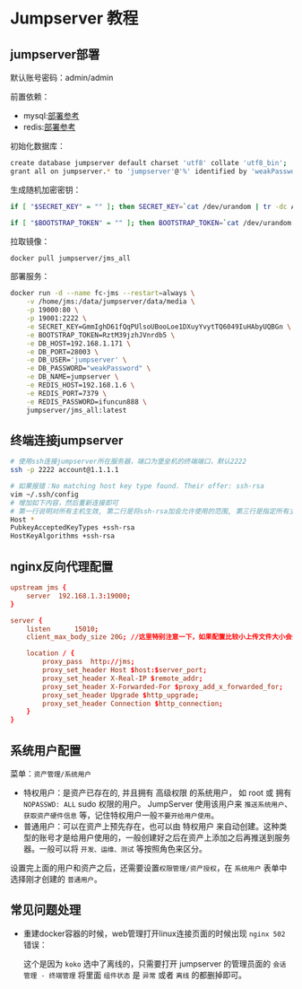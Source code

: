 # Jumpserver 教程

## jumpserver部署

默认账号密码：admin/admin

前置依赖：

* mysql:[部署参考](./mysql.md)
* redis:[部署参考](./redis.md)

初始化数据库：

```bash
create database jumpserver default charset 'utf8' collate 'utf8_bin';
grant all on jumpserver.* to 'jumpserver'@'%' identified by 'weakPassword';
```

生成随机加密密钥：

```bash
if [ "$SECRET_KEY" = "" ]; then SECRET_KEY=`cat /dev/urandom | tr -dc A-Za-z0-9 | head -c 50`; echo "SECRET_KEY=$SECRET_KEY" >> ~/.bashrc; echo $SECRET_KEY; else echo $SECRET_KEY; fi

if [ "$BOOTSTRAP_TOKEN" = "" ]; then BOOTSTRAP_TOKEN=`cat /dev/urandom | tr -dc A-Za-z0-9 | head -c 16`; echo "BOOTSTRAP_TOKEN=$BOOTSTRAP_TOKEN" >> ~/.bashrc; echo $BOOTSTRAP_TOKEN; else echo $BOOTSTRAP_TOKEN; fi
```

拉取镜像：

```bash
docker pull jumpserver/jms_all
```

部署服务：

```bash
docker run -d --name fc-jms --restart=always \
    -v /home/jms:/data/jumpserver/data/media \
    -p 19000:80 \
    -p 19001:2222 \
    -e SECRET_KEY=GmmIghD61fQqPUlsoUBooLoe1DXuyYvytTQ6049IuHAbyUQBGn \
    -e BOOTSTRAP_TOKEN=RztM39jzhJVnrdb5 \
    -e DB_HOST=192.168.1.171 \
    -e DB_PORT=28003 \
    -e DB_USER='jumpserver' \
    -e DB_PASSWORD="weakPassword" \
    -e DB_NAME=jumpserver \
    -e REDIS_HOST=192.168.1.6 \
    -e REDIS_PORT=7379 \
    -e REDIS_PASSWORD=ifuncun888 \
    jumpserver/jms_all:latest
```

## 终端连接jumpserver

```bash
# 使用ssh连接jumpserver所在服务器，端口为堡垒机的终端端口，默认2222
ssh -p 2222 account@1.1.1.1

# 如果报错：No matching host key type found. Their offer: ssh-rsa
vim ~/.ssh/config
# 增加如下内容，然后重新连接即可
# 第一行说明对所有主机生效, 第二行是将ssh-rsa加会允许使用的范围, 第三行是指定所有主机使用的都是ssh-rsa算法的key
Host *
PubkeyAcceptedKeyTypes +ssh-rsa
HostKeyAlgorithms +ssh-rsa
```

## nginx反向代理配置

```conf
upstream jms {
    server  192.168.1.3:19000;
}

server {
    listen      15010;
    client_max_body_size 20G; //这里特别注意一下，如果配置比较小上传文件大小会受限制

    location / {
        proxy_pass  http://jms;
        proxy_set_header Host $host:$server_port;
        proxy_set_header X-Real-IP $remote_addr;
        proxy_set_header X-Forwarded-For $proxy_add_x_forwarded_for;
        proxy_set_header Upgrade $http_upgrade;
        proxy_set_header Connection $http_connection;
    }
}
```

## 系统用户配置

菜单：`资产管理/系统用户`

* 特权用户：是资产已存在的, 并且拥有 高级权限 的系统用户， 如 root 或 拥有 `NOPASSWD: ALL` sudo 权限的用户。 JumpServer 使用该用户来 `推送系统用户`、`获取资产硬件信息` 等，记住特权用户一般`不要开给用户使用`。
* 普通用户：可以在资产上预先存在，也可以由 特权用户 来自动创建。这种类型的账号才是给用户使用的，一般创建好之后在资产上添加之后再推送到服务器。一般可以将 `开发、运维、测试` 等按照角色来区分。

设置完上面的用户和资产之后，还需要设置`权限管理/资产授权`，在 `系统用户` 表单中选择刚才创建的 `普通用户`。


## 常见问题处理

* 重建docker容器的时候，web管理打开linux连接页面的时候出现 `nginx 502` 错误：

    这个是因为 `koko` 选中了离线的，只需要打开 jumpserver 的管理员面的 `会话管理 - 终端管理` 将里面 `组件状态` 是 `异常` 或者 `离线` 的都删掉即可。




